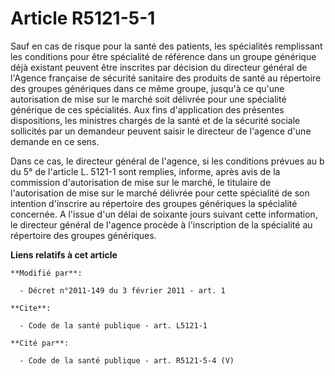 # Article R5121-5-1

Sauf en cas de risque pour la santé des patients, les spécialités remplissant les conditions pour être spécialité de
référence dans un groupe générique déjà existant peuvent être inscrites par décision du directeur général de l'Agence
française de sécurité sanitaire des produits de santé au répertoire des groupes génériques dans ce même groupe, jusqu'à ce
qu'une autorisation de mise sur le marché soit délivrée pour une spécialité générique de ces spécialités. Aux fins
d'application des présentes dispositions, les ministres chargés de la santé et de la sécurité sociale sollicités par un
demandeur peuvent saisir le directeur de l'agence d'une demande en ce sens.

Dans ce cas, le directeur général de l'agence, si les conditions prévues au b du 5° de l'article L. 5121-1 sont remplies,
informe, après avis de la commission d'autorisation de mise sur le marché, le titulaire de l'autorisation de mise sur le
marché délivrée pour cette spécialité de son intention d'inscrire au répertoire des groupes génériques la spécialité
concernée. A l'issue d'un délai de soixante jours suivant cette information, le directeur général de l'agence procède à
l'inscription de la spécialité au répertoire des groupes génériques.

**Liens relatifs à cet article**

	**Modifié par**:

	  - Décret n°2011-149 du 3 février 2011 - art. 1

	**Cite**:

	  - Code de la santé publique - art. L5121-1

	**Cité par**:

	  - Code de la santé publique - art. R5121-5-4 (V)
